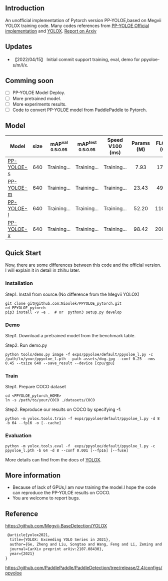 
## Introduction
An unofficial implementation of Pytorch version PP-YOLOE,based on  Megvii YOLOX training code.
Many codes references from [PP-YOLOE Official implementation](https://github.com/PaddlePaddle/PaddleDetection) and [YOLOX](https://github.com/Megvii-BaseDetection/YOLOX).
[Report on Arxiv](https://arxiv.org/pdf/2203.16250.pdf)

## Updates
* 【2022/04/15】 Initial commit support training, eval, demo for ppyoloe-s/m/l/x.

## Comming soon
- [ ] PP-YOLOE Model Deploy.
- [ ] More pretrained model.
- [ ] More experiments results.
- [ ] Code to convert PP-YOLOE model from PaddlePaddle to Pytorch.

## Model
|Model |size |mAP<sup>val<br>0.5:0.95 |mAP<sup>test<br>0.5:0.95 | Speed V100<br>(ms) | Params<br>(M) |FLOPs<br>(G)| weights |
| ------        |:---: | :---:    | :---:       |:---:     |:---:  | :---: | :----: |
|[PP-YOLOE-s](./exps/ppyoloe/default/ppyoloe_s.py)    |640  |Training... |Training...      |Training...      |7.93 | 17.36 | Coming soon... |
|[PP-YOLOE-m](./exps/ppyoloe/default/ppyoloe_m.py)    |640  |Training... |Training...      |Training...     |23.43 |49.91| Coming soon... |
|[PP-YOLOE-l](./exps/ppyoloe/default/ppyoloe_l.py)    |640  |Training... |Training...      |Training...     |52.20| 110.07 | Coming soon... |
|[PP-YOLOE-x](./exps/ppyoloe/default/ppyoloe_x.py)   |640   |Training... |Training...  | Training...    |98.42 |206.59 | Coming soon... |

## Quick Start

Now, there are some differences between this code and the official version. I will explain it in detail in zhihu later.

### Installation
Step1. Install from source.(No difference from the Megvii YOLOX)
```shell
git clone git@github.com:Nioolek/PPYOLOE_pytorch.git
cd PPYOLOE_pytorch
pip3 install -v -e .  # or  python3 setup.py develop
```

### Demo
Step1. Download a pretrained model from the benchmark table.

Step2. Run demo.py
```shell
python tools/demo.py image -f exps/ppyoloe/default/ppyoloe_l.py -c /path/to/your/ppyoloe_l.pth --path assets/dog.jpg --conf 0.25 --nms 0.45 --tsize 640 --save_result --device [cpu/gpu]
```

### Train

Step1. Prepare COCO dataset
```shell
cd <PPYOLOE_pytorch_HOME>
ln -s /path/to/your/COCO ./datasets/COCO
```

Step2. Reproduce our results on COCO by specifying -f:
```shell
python -m yolox.tools.train -f exps/ppyoloe/default/ppyoloe_l.py -d 8 -b 64 --fp16 -o [--cache]
```

### Evaluation
```
python -m yolox.tools.eval -f  exps/ppyoloe/default/ppyoloe_l.py -c ppyoloe_l.pth -b 64 -d 8 --conf 0.001 [--fp16] [--fuse]
```

More details can find from the docs of [YOLOX](https://github.com/Megvii-BaseDetection/YOLOX).

## More information
* Because of lack of GPUs,I am now training the model.I hope the code can reproduce the PP-YOLOE results on COCO.
* You are welcome to report bugs.

## Reference
https://github.com/Megvii-BaseDetection/YOLOX
```latex
 @article{yolox2021,
  title={YOLOX: Exceeding YOLO Series in 2021},
  author={Ge, Zheng and Liu, Songtao and Wang, Feng and Li, Zeming and Sun, Jian},
  journal={arXiv preprint arXiv:2107.08430},
  year={2021}
}
```
https://github.com/PaddlePaddle/PaddleDetection/tree/release/2.4/configs/ppyoloe
